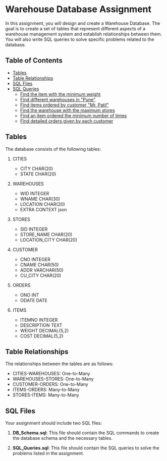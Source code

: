# Warehouse Database Assignment

In this assignment, you will design and create a Warehouse Database. The goal is to create a set of tables that represent different aspects of a warehouse management system and establish relationships between them. You will also write SQL queries to solve specific problems related to the database.

## Table of Contents

- [Tables](#tables)
- [Table Relationships](#table-relationships)
- [SQL Files](#sql-files)
- [SQL Queries](#sql-queries)
  - [Find the item with the minimum weight](#find-the-item-with-the-minimum-weight)
  - [Find different warehouses in "Pune"](#find-different-warehouses-in-pune)
  - [Find items ordered by customer "Mr. Patil"](#find-items-ordered-by-customer-mr-patil)
  - [Find the warehouse with the maximum stores](#find-the-warehouse-with-the-maximum-stores)
  - [Find an item ordered the minimum number of times](#find-an-item-ordered-the-minimum-number-of-times)
  - [Find detailed orders given by each customer](#find-detailed-orders-given-by-each-customer)

## Tables

The database consists of the following tables:

1. CITIES
   - CITY CHAR(20)
   - STATE CHAR(20)

2. WAREHOUSES
   - WID INTEGER
   - WNAME CHAR(30)
   - LOCATION CHAR(20)
   - EXTRA CONTEXT json

3. STORES
   - SID INTEGER
   - STORE_NAME CHAR(20)
   - LOCATION_CITY CHAR(20)

4. CUSTOMER
   - CNO INTEGER
   - CNAME CHAR(50)
   - ADDR VARCHAR(50)
   - CU_CITY CHAR(20)

5. ORDERS
   - ONO INT
   - ODATE DATE

6. ITEMS
   - ITEMNO INTEGER
   - DESCRIPTION TEXT
   - WEIGHT DECIMAL(5,2)
   - COST DECIMAL(5,2)

## Table Relationships

The relationships between the tables are as follows:

- CITIES-WAREHOUSES: One-to-Many
- WAREHOUSES-STORES: One-to-Many
- CUSTOMER-ORDERS: One-to-Many
- ITEMS-ORDERS: Many-to-Many
- STORES-ITEMS: Many-to-Many

## SQL Files

Your assignment should include two SQL files:

1. **DB_Schema.sql**: This file should contain the SQL commands to create the database schema and the necessary tables.

2. **SQL_Queries.sql**: This file should contain the SQL queries to solve the problems listed in the assignment.
